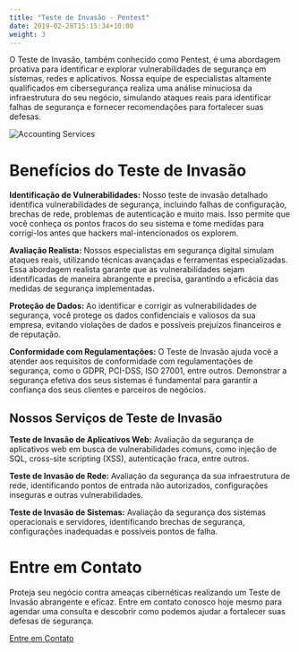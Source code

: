 ```yaml
---
title: "Teste de Invasão - Pentest"
date: 2019-02-28T15:15:34+10:00
weight: 3
---
```


O Teste de Invasão, também conhecido como Pentest, é uma abordagem proativa para identificar e explorar vulnerabilidades de segurança em sistemas, redes e aplicativos. Nossa equipe de especialistas altamente qualificados em cibersegurança realiza uma análise minuciosa da infraestrutura do seu negócio, simulando ataques reais para identificar falhas de segurança e fornecer recomendações para fortalecer suas defesas.

![Accounting Services](/images/austin-distel-nGc5RT2HmF0-unsplash.jpg)

# Benefícios do Teste de Invasão


**Identificação de Vulnerabilidades:** Nosso teste de invasão detalhado identifica vulnerabilidades de segurança, incluindo falhas de configuração, brechas de rede, problemas de autenticação e muito mais. Isso permite que você conheça os pontos fracos do seu sistema e tome medidas para corrigi-los antes que hackers mal-intencionados os explorem.

**Avaliação Realista:** Nossos especialistas em segurança digital simulam ataques reais, utilizando técnicas avançadas e ferramentas especializadas. Essa abordagem realista garante que as vulnerabilidades sejam identificadas de maneira abrangente e precisa, garantindo a eficácia das medidas de segurança implementadas.

**Proteção de Dados:** Ao identificar e corrigir as vulnerabilidades de segurança, você protege os dados confidenciais e valiosos da sua empresa, evitando violações de dados e possíveis prejuízos financeiros e de reputação.

**Conformidade com Regulamentações:** O Teste de Invasão ajuda você a atender aos requisitos de conformidade com regulamentações de segurança, como o GDPR, PCI-DSS, ISO 27001, entre outros. Demonstrar a segurança efetiva dos seus sistemas é fundamental para garantir a confiança dos seus clientes e parceiros de negócios.


## Nossos Serviços de Teste de Invasão

**Teste de Invasão de Aplicativos Web:** Avaliação da segurança de aplicativos web em busca de vulnerabilidades comuns, como injeção de SQL, cross-site scripting (XSS), autenticação fraca, entre outros.

**Teste de Invasão de Rede:** Avaliação da segurança da sua infraestrutura de rede, identificando pontos de entrada não autorizados, configurações inseguras e outras vulnerabilidades.

**Teste de Invasão de Sistemas:** Avaliação da segurança dos sistemas operacionais e servidores, identificando brechas de segurança, configurações inadequadas e possíveis pontos de falha.


# Entre em Contato

Proteja seu negócio contra ameaças cibernéticas realizando um Teste de Invasão abrangente e eficaz. Entre em contato conosco hoje mesmo para agendar uma consulta e descobrir como podemos ajudar a fortalecer suas defesas de segurança.

 <div class="row justify-content-center">
    <div class="col-auto">
      <a class="button button-primary" href="{{ "contact" | relative_url }}">Entre em Contato</a>
    </div>
</div>